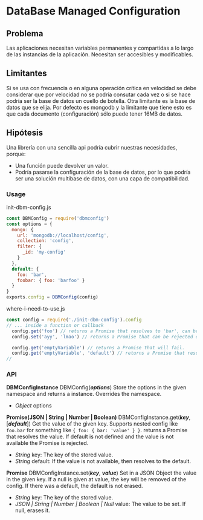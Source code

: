 DataBase Managed Configuration
=============================
## Problema
Las aplicaciones necesitan variables permanentes y compartidas a lo largo de las
instancias de la aplicación.
Necesitan ser accesibles y modificables.

## Limitantes
Si se usa con frecuencia o en alguna operación crítica en velocidad se debe
considerar que por velocidad no se podría consutar cada vez o si se hace podría
ser la base de datos un cuello de botella.
Otra limitante es la base de datos que se elija. Por defecto es mongodb y la
limitante que tiene esto es que cada documento (configuración) sólo puede tener
16MB de datos.

## Hipótesis
Una librería con una sencilla api podría cubrir nuestras necesidades, porque:
- Una función puede devolver un valor.
- Podría pasarse la configuración de la base de datos, por lo que podría ser una
solución multibase de datos, con una capa de compatibilidad.

### Usage
init-dbm-config.js
``` javascript
const DBMConfig = require('dbmconfig')
const options = {
  mongo: {
    url: 'mongodb://localhost/config',
    collection: 'config',
    filter: {
      _id: 'my-config'
    }
  },
  default: {
    foo: 'bar',
    foobar: { foo: 'barfoo' }
  }
}
exports.config = DBMConfig(config)
```
where-i-need-to-use.js
``` javascript
const config = require('./init-dbm-config').config
// ... inside a function or callback
  config.get('foo') // returns a Promise that resolves to 'bar', can be rejected on error.
  config.set('ayy', 'lmao') // returns a Promise that can be rejected on error.

  config.get('emptyVariable') // returns a Promise that will fail.
  config.get('emptyVariable', 'default') // returns a Promise that resolves to 'default'
//
```


### API
__DBMConfigInstance__ DBMConfig(___options___)
Store the options in the given namespace and returns a instance. Overrides the namespace.
- _Object_ options

__Promise(JSON | String | Number | Boolean)__ DBMConfigInstance.get(___key___, [___default___])
Get the value of the given key. Supports nested config like `foo.bar` for something like `{ foo: { bar: 'value' } }`. returns a Promise that resolves the value. If default is not defined and the value is not available the Promise is rejected.
- _String_ key: The key of the stored value.
- _String_ default: If the value is not available, then resolves to the default.

__Promise__ DBMConfigInstance.set(___key___, ___value___)
Set in a JSON Object the value in the given key. If a null is given at value, the key will be removed of the config. If there was a default, the default is not erased.
- _String_ key: The key of the stored value.
- _JSON | String | Number | Boolean | Null_ value: The value to be set. If null, erases it.
